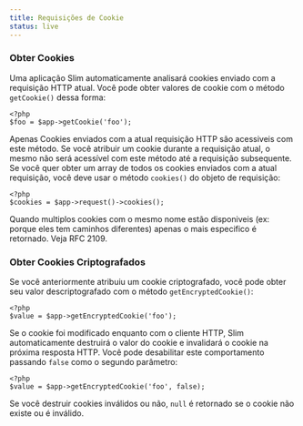 ```yaml
---
title: Requisições de Cookie
status: live
---
```


### Obter Cookies

Uma aplicação Slim automaticamente analisará cookies enviado com a requisição HTTP atual. Você pode obter valores de cookie
com o método `getCookie()` dessa forma:

    <?php
    $foo = $app->getCookie('foo');

Apenas Cookies enviados com a atual requisição HTTP são acessiveis com este método.
Se você atribuir um cookie durante a requisição atual, o mesmo não será acessível com este método até a requisição subsequente.
Se você quer obter um array de todos os cookies enviados com a atual requisição, você deve usar o método `cookies()` do objeto de requisição:

    <?php
    $cookies = $app->request()->cookies();

Quando multiplos cookies com o mesmo nome estão disponiveis (ex: porque eles tem caminhos diferentes) apenas o mais especifico
é retornado. Veja RFC 2109.

### Obter Cookies Criptografados

Se você anteriormente atribuiu um cookie criptografado, você pode obter seu valor descriptografado com o método `getEncryptedCookie()`:

    <?php
    $value = $app->getEncryptedCookie('foo');

Se o cookie foi modificado enquanto com o cliente HTTP, Slim automaticamente destruirá o valor do cookie e invalidará o 
cookie na próxima resposta HTTP. Você pode desabilitar este comportamento passando `false` como o segundo parâmetro:

    <?php
    $value = $app->getEncryptedCookie('foo', false);

Se você destruir cookies inválidos ou não, `null` é retornado se o cookie não existe ou é inválido.
